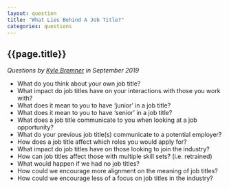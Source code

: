 ```yaml
---
layout: question
title: "What Lies Behind A Job Title?"
categories: questions
---
```


## {{page.title}}

_Questions by <a href="https://twitter.com/_kbremner">Kyle Bremner</a> in September 2019_


* What do you think about your own job title?
* What impact do job titles have on your interactions with those you work with?
* What does it mean to you to have ‘junior’ in a job title?
* What does it mean to you to have ‘senior’ in a job title?
* What does a job title communicate to you when looking at a job opportunity?
* What do your previous job title(s) communicate to a potential employer?
* How does a job title affect which roles you would apply for?
* What impact do job titles have on those looking to join the industry?
* How can job titles affect those with multiple skill sets? (i.e. retrained)
* What would happen if we had no job titles?
* How could we encourage more alignment on the meaning of job titles?
* How could we encourage less of a focus on job titles in the industry?

